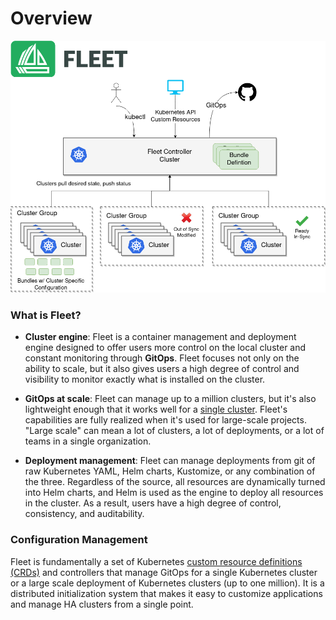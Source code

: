 # Overview

![](./arch.png)

### What is Fleet?

- **Cluster engine**: Fleet is a container management and deployment engine designed to offer users more control on the local cluster and constant monitoring through **GitOps**. Fleet focuses not only on the ability to scale, but it also gives users a high degree of control and visibility to monitor exactly what is installed on the cluster.

- **GitOps at scale**: Fleet can manage up to a million clusters, but it's also lightweight enough that it works well for a [single cluster](./single-cluster-install.md). Fleet's capabilities are fully realized when it's used for large-scale projects. "Large scale" can mean a lot of clusters, a lot of deployments, or a lot of teams in a single organization.

- **Deployment management**: Fleet can manage deployments from git of raw Kubernetes YAML, Helm charts, Kustomize, or any combination of the three. Regardless of the source, all resources are dynamically turned into Helm charts, and Helm is used as the engine to deploy all resources in the cluster. As a result, users have a high degree of control, consistency, and auditability.

### Configuration Management

Fleet is fundamentally a set of Kubernetes [custom resource definitions (CRDs)](https://fleet.rancher.io/concepts/) and controllers that manage GitOps for a single Kubernetes cluster or a large scale deployment of Kubernetes clusters (up to one million). It is a distributed initialization system that makes it easy to customize applications and manage HA clusters from a single point.
